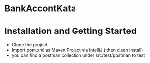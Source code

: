 # BankAccontKata
# Installation and Getting Started
 - Clone the project
 - Import pom.xml as Maven Project via IntelliJ ( then clean install)
 - you can find a postman collection under src/test/postman to test
